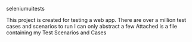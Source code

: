 seleniumuitests

This project is created for testing a web app. There are over a million test cases and scenarios to run
I can only abstract a few
Attached is a file containing my Test Scenarios and Cases
